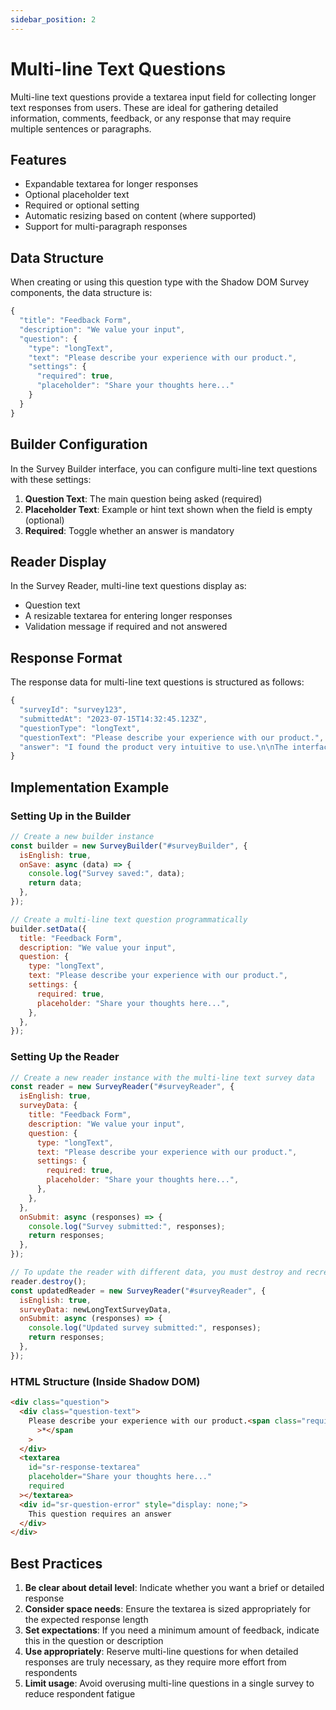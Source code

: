 ```yaml
---
sidebar_position: 2
---
```


# Multi-line Text Questions

Multi-line text questions provide a textarea input field for collecting longer text responses from users. These are ideal for gathering detailed information, comments, feedback, or any response that may require multiple sentences or paragraphs.

## Features

- Expandable textarea for longer responses
- Optional placeholder text
- Required or optional setting
- Automatic resizing based on content (where supported)
- Support for multi-paragraph responses

## Data Structure

When creating or using this question type with the Shadow DOM Survey components, the data structure is:

```javascript
{
  "title": "Feedback Form",
  "description": "We value your input",
  "question": {
    "type": "longText",
    "text": "Please describe your experience with our product.",
    "settings": {
      "required": true,
      "placeholder": "Share your thoughts here..."
    }
  }
}
```

## Builder Configuration

In the Survey Builder interface, you can configure multi-line text questions with these settings:

1. **Question Text**: The main question being asked (required)
2. **Placeholder Text**: Example or hint text shown when the field is empty (optional)
3. **Required**: Toggle whether an answer is mandatory

## Reader Display

In the Survey Reader, multi-line text questions display as:

- Question text
- A resizable textarea for entering longer responses
- Validation message if required and not answered

## Response Format

The response data for multi-line text questions is structured as follows:

```javascript
{
  "surveyId": "survey123",
  "submittedAt": "2023-07-15T14:32:45.123Z",
  "questionType": "longText",
  "questionText": "Please describe your experience with our product.",
  "answer": "I found the product very intuitive to use.\n\nThe interface is clean and modern, and I especially appreciated the helpful tooltips."
}
```

## Implementation Example

### Setting Up in the Builder

```javascript
// Create a new builder instance
const builder = new SurveyBuilder("#surveyBuilder", {
  isEnglish: true,
  onSave: async (data) => {
    console.log("Survey saved:", data);
    return data;
  },
});

// Create a multi-line text question programmatically
builder.setData({
  title: "Feedback Form",
  description: "We value your input",
  question: {
    type: "longText",
    text: "Please describe your experience with our product.",
    settings: {
      required: true,
      placeholder: "Share your thoughts here...",
    },
  },
});
```

### Setting Up the Reader

```javascript
// Create a new reader instance with the multi-line text survey data
const reader = new SurveyReader("#surveyReader", {
  isEnglish: true,
  surveyData: {
    title: "Feedback Form",
    description: "We value your input",
    question: {
      type: "longText",
      text: "Please describe your experience with our product.",
      settings: {
        required: true,
        placeholder: "Share your thoughts here...",
      },
    },
  },
  onSubmit: async (responses) => {
    console.log("Survey submitted:", responses);
    return responses;
  },
});

// To update the reader with different data, you must destroy and recreate it
reader.destroy();
const updatedReader = new SurveyReader("#surveyReader", {
  isEnglish: true,
  surveyData: newLongTextSurveyData,
  onSubmit: async (responses) => {
    console.log("Updated survey submitted:", responses);
    return responses;
  },
});
```

### HTML Structure (Inside Shadow DOM)

```html
<div class="question">
  <div class="question-text">
    Please describe your experience with our product.<span class="required"
      >*</span
    >
  </div>
  <textarea
    id="sr-response-textarea"
    placeholder="Share your thoughts here..."
    required
  ></textarea>
  <div id="sr-question-error" style="display: none;">
    This question requires an answer
  </div>
</div>
```

## Best Practices

1. **Be clear about detail level**: Indicate whether you want a brief or detailed response
2. **Consider space needs**: Ensure the textarea is sized appropriately for the expected response length
3. **Set expectations**: If you need a minimum amount of feedback, indicate this in the question or description
4. **Use appropriately**: Reserve multi-line questions for when detailed responses are truly necessary, as they require more effort from respondents
5. **Limit usage**: Avoid overusing multi-line questions in a single survey to reduce respondent fatigue
